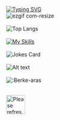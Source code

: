 [![Typing SVG](https://readme-typing-svg.demolab.com?font=Fira+Code&weight=900&size=22&pause=1000&color=8F04F7&center=true&vCenter=true&random=false&width=435&lines=Welcome+to+my+profile)](https://git.io/typing-svg)
<br>
![ezgif com-resize](https://github.com/Berke-aras/Berke-aras/assets/71926337/11ef1d06-94b5-419f-8bba-e230c1f297be)
<br><br>
![Top Langs](https://github-readme-stats.vercel.app/api/top-langs/?username=berke-aras&layout=compact)
<br><br>
[![My Skills](https://skillicons.dev/icons?i=python,godot,html,css,bootstrap,scss,react,js,django,unity,linux)](https://skillicons.dev)
<br><br>
![Jokes Card](https://readme-jokes.vercel.app/api)
<br><br>
![Alt text](https://spotify-recently-played-readme.vercel.app/api?user=qi88qvroog8sjxbvopdqid9sp)
<br><br>
![:Berke-aras](https://count.getloli.com/get/@:Berke-aras)
<br><br>

<img src='https://github.com/Berke-aras/Berke-aras/blob/main/bocchi-the-rock-kita-ikuyo.gif' width="50px" title="Meme" alt="Please refresh the page if the meme doesn't show up.">

